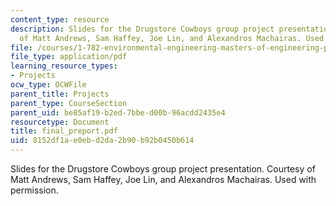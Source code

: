 ```yaml
---
content_type: resource
description: Slides for the Drugstore Cowboys group project presentation. Courtesy
  of Matt Andrews, Sam Haffey, Joe Lin, and Alexandros Machairas. Used with permission.
file: /courses/1-782-environmental-engineering-masters-of-engineering-project-fall-2003-spring-2004/8152df1ae0ebd2da2b90b92b0450b614_final_preport.pdf
file_type: application/pdf
learning_resource_types:
- Projects
ocw_type: OCWFile
parent_title: Projects
parent_type: CourseSection
parent_uid: be85af19-b2ed-7bbe-d00b-96acdd2435e4
resourcetype: Document
title: final_preport.pdf
uid: 8152df1a-e0eb-d2da-2b90-b92b0450b614
---
```

Slides for the Drugstore Cowboys group project presentation. Courtesy of Matt Andrews, Sam Haffey, Joe Lin, and Alexandros Machairas. Used with permission.